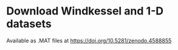 # Download Windkessel and 1-D datasets
Available as .MAT files at https://doi.org/10.5281/zenodo.4588855